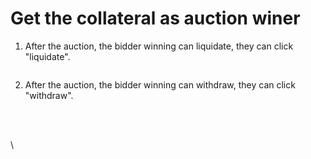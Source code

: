 # Get the collateral as auction winer

1.  After the auction, the bidder winning can liquidate, they can click "liquidate".

    <figure><img src="https://lh7-rt.googleusercontent.com/docsz/AD_4nXeraDXohQIxm6r4LFLv1HVN6xTH3wVIZCw81IKIvTrF8y1VkqQVmJzKV11WHTbPL3gkL1C8LBRGTnvOdxjo-v-NwTB4TuKGp2ulCPjrXOdAC9kYosZ3Opt90GQR3diIutTy8mMDNw?key=vjAZfWTXVqj9izG7poAG4XjP" alt=""><figcaption></figcaption></figure>
2.  After the auction, the bidder winning can withdraw, they can click "withdraw".

    <figure><img src="https://lh7-rt.googleusercontent.com/docsz/AD_4nXcbh2C8oaCXDU6VXJlPBtcBaJHSIS_HBZx5ul6ymrJoQ4efz6veUvRCFHFz0iNUmSBt2OlKGQmlSTeRxRLgIbXheSWkeAbygAkliOQ352qE337Ve7sgMry8fgqNvILJD5gW9107?key=vjAZfWTXVqj9izG7poAG4XjP" alt=""><figcaption></figcaption></figure>

\
\
\
